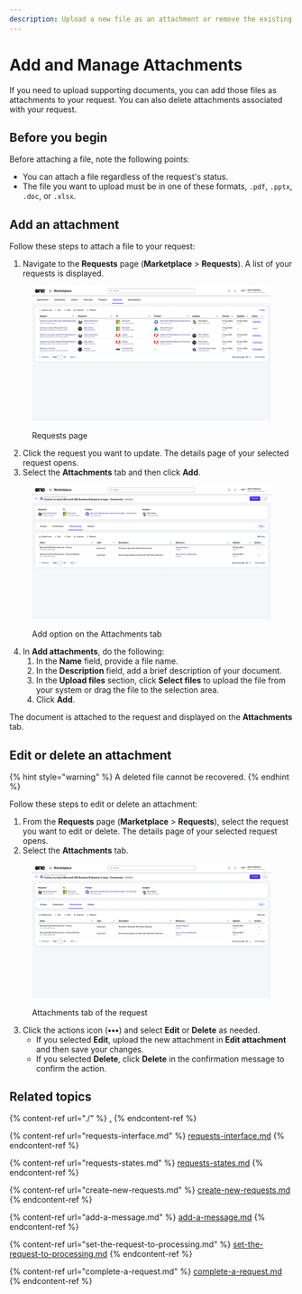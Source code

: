 ```yaml
---
description: Upload a new file as an attachment or remove the existing file.
---
```


# Add and Manage Attachments

If you need to upload supporting documents, you can add those files as attachments to your request. You can also delete attachments associated with your request.

## Before you begin

Before attaching a file, note the following points:&#x20;

* You can attach a file regardless of the request's status.
* The file you want to upload must be in one of these formats, `.pdf`, `.pptx`, `.doc`, or `.xlsx`.

## Add an attachment&#x20;

Follow these steps to attach a file to your request:&#x20;

1. Navigate to the **Requests** page (**Marketplace** > **Requests**). A list of your requests is displayed.

<figure><img src="../../../.gitbook/assets/image (400).png" alt=""><figcaption><p>Requests page</p></figcaption></figure>

2. Click the request you want to update. The details page of your selected request opens.&#x20;
3. Select the **Attachments** tab and then click **Add**.&#x20;

<figure><img src="../../../.gitbook/assets/image (401).png" alt=""><figcaption><p>Add option on the Attachments tab</p></figcaption></figure>

4. In **Add attachments**, do the following:
   1. In the **Name** field, provide a file name.
   2. In the **Description** field, add a brief description of your document.&#x20;
   3. In the **Upload files** section, click **Select files** to upload the file from your system or drag the file to the selection area.
   4. Click **Add**.&#x20;

The document is attached to the request and displayed on the **Attachments** tab.

## Edit or delete an attachment

{% hint style="warning" %}
A deleted file cannot be recovered.
{% endhint %}

Follow these steps to edit or delete an attachment:

1. From the **Requests** page (**Marketplace** > **Requests**), select the request you want to edit or delete. The details page of your selected request opens.
2. Select the **Attachments** tab.

<figure><img src="../../../.gitbook/assets/image (402).png" alt=""><figcaption><p>Attachments tab of the request</p></figcaption></figure>

3. Click the actions icon (**•••**) and select **Edit** or **Delete** as needed.
   * If you selected **Edit**, upload the new attachment in **Edit attachment** and then save your changes.
   * If you selected **Delete**, click **Delete** in the confirmation message to confirm the action.

## Related topics

{% content-ref url="./" %}
[.](./)
{% endcontent-ref %}

{% content-ref url="requests-interface.md" %}
[requests-interface.md](requests-interface.md)
{% endcontent-ref %}

{% content-ref url="requests-states.md" %}
[requests-states.md](requests-states.md)
{% endcontent-ref %}

{% content-ref url="create-new-requests.md" %}
[create-new-requests.md](create-new-requests.md)
{% endcontent-ref %}

{% content-ref url="add-a-message.md" %}
[add-a-message.md](add-a-message.md)
{% endcontent-ref %}

{% content-ref url="set-the-request-to-processing.md" %}
[set-the-request-to-processing.md](set-the-request-to-processing.md)
{% endcontent-ref %}

{% content-ref url="complete-a-request.md" %}
[complete-a-request.md](complete-a-request.md)
{% endcontent-ref %}
